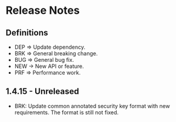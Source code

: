 # Release Notes

## Definitions

- DEP => Update dependency.
- BRK => General breaking change.
- BUG => General bug fix.
- NEW -> New API or feature.
- PRF => Performance work.

## 1.4.15 - Unreleased 
- BRK: Update common annotated security key format with new requirements. The format is still not fixed.